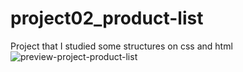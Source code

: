 # project02_product-list
Project that I studied some structures on css and html 
![preview-project-product-list](https://user-images.githubusercontent.com/109310127/199878321-bc6c4b7a-1ea4-45a9-b67e-7a56d4b0f61c.gif)
